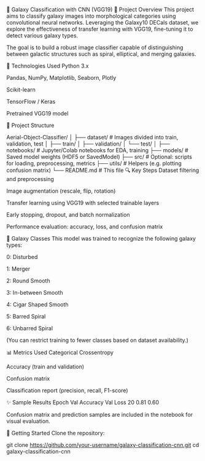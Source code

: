🌌 Galaxy Classification with CNN (VGG19)
📌 Project Overview
This project aims to classify galaxy images into morphological categories using convolutional neural networks. Leveraging the Galaxy10 DECals dataset, we explore the effectiveness of transfer learning with VGG19, fine-tuning it to detect various galaxy types.

The goal is to build a robust image classifier capable of distinguishing between galactic structures such as spiral, elliptical, and merging galaxies.

🧰 Technologies Used
Python 3.x

Pandas, NumPy, Matplotlib, Seaborn, Plotly

Scikit-learn

TensorFlow / Keras

Pretrained VGG19 model

📁 Project Structure

Aerial-Object-Classifier/
│
├── dataset/               # Images divided into train, validation, test
│   ├── train/
│   ├── validation/
│   └── test/
│
├── notebooks/             # Jupyter/Colab notebooks for EDA, training
├── models/                # Saved model weights (HDF5 or SavedModel)
├── src/                   # Optional: scripts for loading, preprocessing, metrics
├── utils/                 # Helpers (e.g. plotting confusion matrix)
└── README.md              # This file
🔍 Key Steps
Dataset filtering and preprocessing

Image augmentation (rescale, flip, rotation)

Transfer learning using VGG19 with selected trainable layers

Early stopping, dropout, and batch normalization

Performance evaluation: accuracy, loss, and confusion matrix

🧪 Galaxy Classes
This model was trained to recognize the following galaxy types:

0: Disturbed

1: Merger

2: Round Smooth

3: In-between Smooth

4: Cigar Shaped Smooth

5: Barred Spiral

6: Unbarred Spiral

(You can restrict training to fewer classes based on dataset availability.)

📊 Metrics Used
Categorical Crossentropy

Accuracy (train and validation)

Confusion matrix

Classification report (precision, recall, F1-score)

✨ Sample Results
Epoch	Val Accuracy	Val Loss
20	0.81	0.60

Confusion matrix and prediction samples are included in the notebook for visual evaluation.

🚀 Getting Started
Clone the repository:

git clone https://github.com/your-username/galaxy-classification-cnn.git
cd galaxy-classification-cnn



